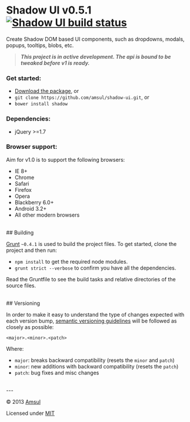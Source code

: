 # Shadow UI v0.5.1 [![Shadow UI build status](https://travis-ci.org/amsul/shadow-ui.png)](https://travis-ci.org/amsul/shadow-ui)

Create Shadow DOM based UI components, such as dropdowns, modals, popups, tooltips, blobs, etc.

> _**This project is in active development. The api is bound to be tweaked before v1 is ready.**_


### Get started:

- [Download the package](https://github.com/amsul/shadow-ui/archive/0.5.1.zip), or
- `git clone https://github.com/amsul/shadow-ui.git`, or
- `bower install shadow`


### Dependencies:

- jQuery >=1.7


### Browser support:

Aim for v1.0 is to support the following browsers:

- IE 8+
- Chrome
- Safari
- Firefox
- Opera
- Blackberry 6.0+
- Android 3.2+
- All other modern browsers


<br>
## Building

[Grunt](http://gruntjs.com/) `~0.4.1` is used to build the project files. To get started, clone the project and then run:

- `npm install` to get the required node modules.
- `grunt strict --verbose` to confirm you have all the dependencies.


Read the Gruntfile to see the build tasks and relative directories of the source files.



<br>
## Versioning

In order to make it easy to understand the type of changes expected with each version bump, [semantic versioning guidelines](http://semver.org/) will be followed as closely as possible:

`<major>.<minor>.<patch>`

Where:

- `major`: breaks backward compatibility (resets the `minor` and `patch`)
- `minor`: new additions with backward compatibility (resets the `patch`)
- `patch`: bug fixes and misc changes



<br>
---

© 2013 [Amsul](http://twitter.com/amsul_)

Licensed under [MIT](http://amsul.ca/MIT)

